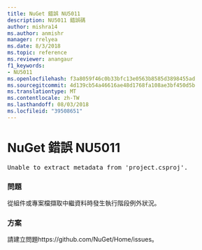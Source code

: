 ```yaml
---
title: NuGet 錯誤 NU5011
description: NU5011 錯誤碼
author: mishra14
ms.author: anmishr
manager: rrelyea
ms.date: 8/3/2018
ms.topic: reference
ms.reviewer: anangaur
f1_keywords:
- NU5011
ms.openlocfilehash: f3a8059f46c0b33bfc13e0563b8585d3898455ad
ms.sourcegitcommit: 4d139cb54a46616ae48d1768fa108ae3bf450d5b
ms.translationtype: MT
ms.contentlocale: zh-TW
ms.lasthandoff: 08/03/2018
ms.locfileid: "39508651"
---
```

# <a name="nuget-error-nu5011"></a>NuGet 錯誤 NU5011
<pre>Unable to extract metadata from 'project.csproj'.</pre>

### <a name="issue"></a>問題

從組件或專案檔擷取中繼資料時發生執行階段例外狀況。


### <a name="solution"></a>方案

請建立問題https://github.com/NuGet/Home/issues。

